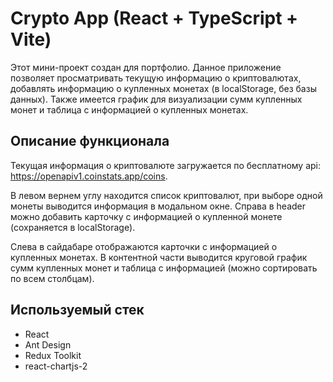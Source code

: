 # Crypto App (React + TypeScript + Vite)

Этот мини-проект создан для портфолио. 
Данное приложение позволяет просматривать текущую информацию о криптовалютах, добавлять информацию о купленных монетах (в localStorage, без базы данных).
Также имеется график для визуализации сумм купленных монет и таблица с информацией о купленных монетах.



## Описание функционала

Текущая информация о криптовалюте загружается по бесплатному api: https://openapiv1.coinstats.app/coins.

В левом вернем углу находится список криптовалют, при выборе одной монеты выводится информация в модальном окне. Справа в header можно добавить карточку с информацией о купленной монете (сохраняется в localStorage).

Слева в сайдабаре отображаются карточки с информацией о купленных монетах. В контентной части выводится круговой график сумм купленных монет и таблица с информацией (можно сортировать по всем столбцам).



## Используемый стек

- React
- Ant Design
- Redux Toolkit
- react-chartjs-2
